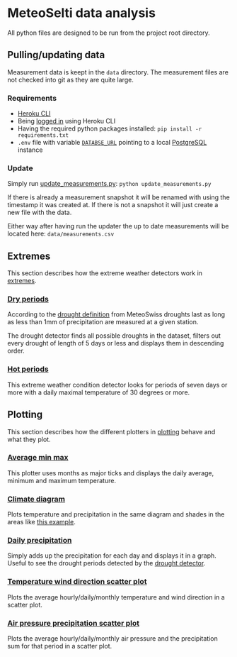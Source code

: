 # MeteoSelti data analysis

All python files are designed to be run from the project root directory.

## Pulling/updating data

Measurement data is keept in the `data` directory. The measurement files are not checked into git as they are quite large.

### Requirements

- [Heroku CLI](https://devcenter.heroku.com/articles/heroku-cli)
- Being [logged in](https://devcenter.heroku.com/articles/heroku-cli#get-started-with-the-heroku-cli) using Heroku CLI
- Having the required python packages installed: `pip install -r requirements.txt`
- `.env` file with variable [`DATABSE_URL`](https://www.postgresql.org/docs/current/libpq-connect.html#LIBPQ-CONNSTRING) pointing to a local [PostgreSQL](https://www.postgresql.org/) instance

### Update

Simply run [update_measurements.py](update_measurements.py): `python update_measurements.py`

If there is already a measurement snapshot it will be renamed with using the timestamp it was created at. If there is not a snapshot it will just create a new file with the data.

Either way after having run the updater the up to date measurements will be located here: `data/measurements.csv`

## Extremes

This section describes how the extreme weather detectors work in [extremes](extremes).

### [Dry periods](extremes/dry_periods.py)

According to the [drought definition](https://www.meteoschweiz.admin.ch/wetter/wetter-und-klima-von-a-bis-z/duerre.html) from MeteoSwiss droughts last as long as less than 1mm of precipitation are measured at a given station.

The drought detector finds all possible droughts in the dataset, filters out every drought of length of 5 days or less and displays them in descending order.

### [Hot periods](extremes/hot_periods.py)

This extreme weather condition detector looks for periods of seven days or more with a daily maximal temperature of 30 degrees or more.

## Plotting

This section describes how the different plotters in [plotting](plotting) behave and what they plot.

### [Average min max](plotting/temp_average_min_max.py)

This plotter uses months as major ticks and displays the daily average, minimum and maximum temperature.

### [Climate diagram](plotting/temp_precipitation.py)

Plots temperature and precipitation in the same diagram and shades in the areas like [this example](https://de.wikipedia.org/wiki/Klimadiagramm#/media/Datei:Klimadiagramm-deutsch-Bombay-Indien.png).

### [Daily precipitation](plotting/daily_precip.py)

Simply adds up the precipitation for each day and displays it in a graph. Useful to see the drought periods detected by the [drought detector](extremes/dry_periods.py).

### [Temperature wind direction scatter plot](plotting/temp_wind_dir.py)

Plots the average hourly/daily/monthly temperature and wind direction in a scatter plot.

### [Air pressure precipitation scatter plot](plotting/pressure_precipitation.py)

Plots the average hourly/daily/monthly air pressure and the precipitation sum for that period in a scatter plot.
